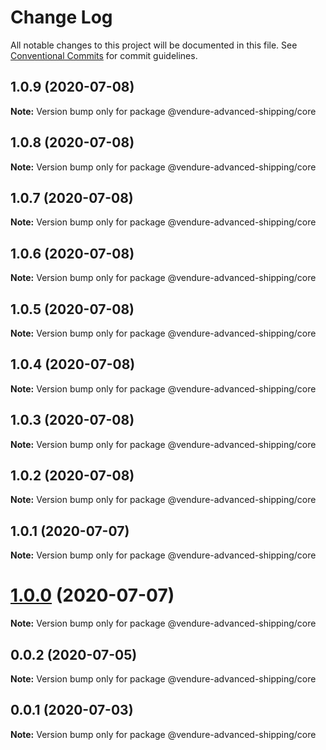 # Change Log

All notable changes to this project will be documented in this file.
See [Conventional Commits](https://conventionalcommits.org) for commit guidelines.

## 1.0.9 (2020-07-08)

**Note:** Version bump only for package @vendure-advanced-shipping/core





## 1.0.8 (2020-07-08)

**Note:** Version bump only for package @vendure-advanced-shipping/core





## 1.0.7 (2020-07-08)

**Note:** Version bump only for package @vendure-advanced-shipping/core





## 1.0.6 (2020-07-08)

**Note:** Version bump only for package @vendure-advanced-shipping/core





## 1.0.5 (2020-07-08)

**Note:** Version bump only for package @vendure-advanced-shipping/core





## 1.0.4 (2020-07-08)

**Note:** Version bump only for package @vendure-advanced-shipping/core





## 1.0.3 (2020-07-08)

**Note:** Version bump only for package @vendure-advanced-shipping/core





## 1.0.2 (2020-07-08)

**Note:** Version bump only for package @vendure-advanced-shipping/core





## 1.0.1 (2020-07-07)

**Note:** Version bump only for package @vendure-advanced-shipping/core





# [1.0.0](https://github.com/jonyw4/vendure-advanced-shipping/compare/v0.0.2...v1.0.0) (2020-07-07)

**Note:** Version bump only for package @vendure-advanced-shipping/core





## 0.0.2 (2020-07-05)

**Note:** Version bump only for package @vendure-advanced-shipping/core





## 0.0.1 (2020-07-03)

**Note:** Version bump only for package @vendure-advanced-shipping/core
